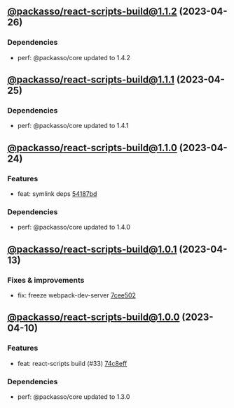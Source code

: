 ## [@packasso/react-scripts-build@1.1.2](https://github.com/qiwi/packasso/compare/2023.4.25-packasso.react-scripts-build.1.1.1-f0...2023.4.26-packasso.react-scripts-build.1.1.2-f0) (2023-04-26)

### Dependencies
* perf: @packasso/core updated to 1.4.2

## [@packasso/react-scripts-build@1.1.1](https://github.com/qiwi/packasso/compare/2023.4.24-packasso.react-scripts-build.1.1.0-f0...2023.4.25-packasso.react-scripts-build.1.1.1-f0) (2023-04-25)

### Dependencies
* perf: @packasso/core updated to 1.4.1

## [@packasso/react-scripts-build@1.1.0](https://github.com/qiwi/packasso/compare/2023.4.13-packasso.react-scripts-build.1.0.1-f0...2023.4.24-packasso.react-scripts-build.1.1.0-f0) (2023-04-24)

### Features
* feat: symlink deps [54187bd](https://github.com/qiwi/packasso/commit/54187bd61cacc32bfc3f5fc07897c35e8933eb91)

### Dependencies
* perf: @packasso/core updated to 1.4.0

## [@packasso/react-scripts-build@1.0.1](https://github.com/qiwi/packasso/compare/2023.4.10-packasso.react-scripts-build.1.0.0-f0...2023.4.13-packasso.react-scripts-build.1.0.1-f0) (2023-04-13)

### Fixes & improvements
* fix: freeze webpack-dev-server [7cee502](https://github.com/qiwi/packasso/commit/7cee502d70d98c247083967b8d0b1dfc0334cf62)

## [@packasso/react-scripts-build@1.0.0](https://github.com/qiwi/packasso/compare/undefined...2023.4.10-packasso.react-scripts-build.1.0.0-f0) (2023-04-10)

### Features
* feat: react-scripts build (#33) [74c8eff](https://github.com/qiwi/packasso/commit/74c8eff673104712bfc9e2586ac28eee75b451ec)

### Dependencies
* perf: @packasso/core updated to 1.3.0
